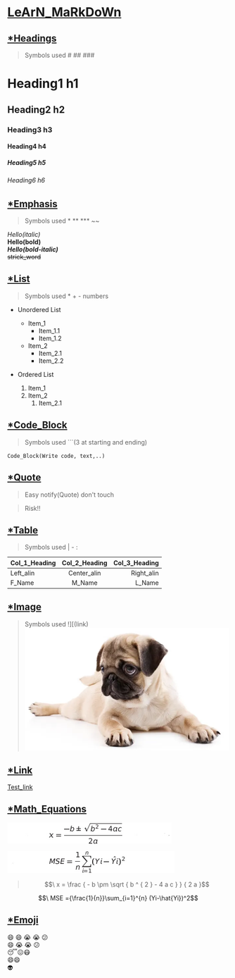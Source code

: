 # <u>LeArN_MaRkDoWn</u>

## <u>*Headings</u>
>Symbols used # ##  ###

# Heading1 h1
## Heading2 h2
### Heading3 h3
#### Heading4 h4
##### Heading5 h5
###### Heading6 h6

## <u>*Emphasis</u>
>Symbols used * **  *** ~~

*Hello(italic)*</br>
**Hello(bold)**</br>
***Hello(bold-italic)***</br>
~~strick_word~~

## <u>*List</u>
>Symbols used * +   - numbers
+ Unordered List
    * Item_1
        - Item_1.1
        - Item_1.2
    * Item_2
        - Item_2.1
        - Item_2.2

+ Ordered List
    1. Item_1
    2. Item_2
        1. Item_2.1


## <u>*Code_Block</u>
>Symbols used ```(3 at starting and ending)
```
Code_Block(Write code, text,..)
```
## <u>*Quote</u>
>Easy notify(Quote)
>don't touch

>Risk!!

## <u>*Table</u>
>Symbols used   |   -   :

| Col_1_Heading | Col_2_Heading | Col_3_Heading |
|:---------------| :-----: |--------:|
|Left_alin|Center_alin|Right_alin|
|F_Name|M_Name|L_Name|

## <U>*Image</u>
>Symbols used !][(link)
![image_name](./image.jpg)

## <u>*Link</u>
[Test_link](www.testing.com)

## <u>*Math_Equations</u>

![math](./math1_1.jpg)

![math](./math1_3.jpg)

>$$\ x = \frac { - b \pm \sqrt { b ^ { 2 } - 4 a c } } { 2 a }$$

$$\ MSE ={\frac{1}{n}}\sum_{i=1}^{n} (Yi-\hat{Yi})^2$$


## <u>*Emoji</u>



:smile: :smile: :sob: :sob: :confused:</br>
:smile: :sob: :sob: :confused:</br>
:sleeping::confounded::mask:</br>
:smile::smile:</br>
:alien:
